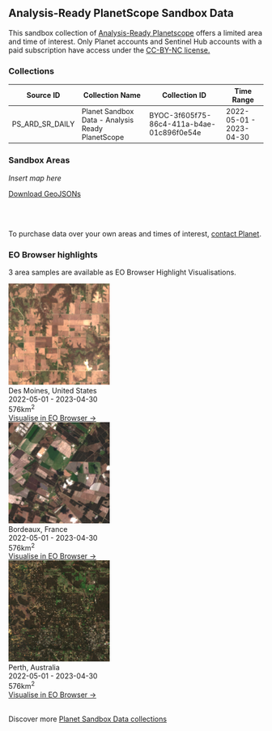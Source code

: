 ## Analysis-Ready PlanetScope Sandbox Data

<p> This sandbox collection of  <a href="../analysis-ready-planetscope/">Analysis-Ready Planetscope</a> offers a limited area and time of interest. Only Planet accounts and Sentinel Hub accounts with a paid subscription have access under the <a href="https://creativecommons.org/licenses/by-nc/4.0/">CC-BY-NC license.</a></p>

### Collections

<table>
  <thead>
    <tr>
      <th>Source ID</th>
      <th>Collection Name</th>
      <th>Collection ID</th>
      <th>Time Range</th>
    </tr>
  </thead>
  <tbody>
    <tr>
      <td>PS_ARD_SR_DAILY</td>
      <td>Planet Sandbox Data - Analysis Ready PlanetScope</td>
      <td>BYOC-3f605f75-86c4-411a-b4ae-01c896f0e54e</td>
      <td>2022-05-01 - 2023-04-30</td>
    </tr>
   </tbody>
</table>

### Sandbox Areas
*Insert map here*

<a href="../analysis-ready-planetscope/polygons.geojson" download>Download GeoJSONs</a>

<br>
<br>

To purchase data over your own areas and times of interest, <a href="https://www.planet.com/contact-sales/#contact-sales)" target="_blank">contact Planet</a>.
### EO Browser highlights
3 area samples are available as EO Browser Highlight Visualisations.
<br>
<div class="container33">
    <div class="image-card">
      <a href='https://apps.sentinel-hub.com/eo-browser/?zoom=12&lat=41.3&lng=-93.9558&themeId=PLANET_SANDBOX&visualizationUrl=https%3A%2F%2Fservices.sentinel-hub.com%2Fogc%2Fwms%2F23b2442b-a5bb-42b5-87cd-916e28c34a5e&datasetId=3f605f75-86c4-411a-b4ae-01c896f0e54e&fromTime=2023-04-19T00%3A00%3A00.000Z&toTime=2023-04-19T23%3A59%3A59.999Z&layerId=TRUE-COLOR&demSource3D="MAPZEN"' target="_blank"><img src="ARPS_Des_Moines.png" alt="EOB Highlight 1" class="imagette"></a>
        <div class="info">
            <div class="title">Des Moines, United States</div>
            <div class="text">
              2022-05-01 - 2023-04-30<br>
              576km<sup>2</sup>
            </div>
            <div class="eob-link"><a href='https://apps.sentinel-hub.com/eo-browser/?zoom=12&lat=41.3&lng=-93.9558&themeId=PLANET_SANDBOX&visualizationUrl=https%3A%2F%2Fservices.sentinel-hub.com%2Fogc%2Fwms%2F23b2442b-a5bb-42b5-87cd-916e28c34a5e&datasetId=3f605f75-86c4-411a-b4ae-01c896f0e54e&fromTime=2023-04-19T00%3A00%3A00.000Z&toTime=2023-04-19T23%3A59%3A59.999Z&layerId=TRUE-COLOR&demSource3D="MAPZEN"' target="_blank">Visualise in EO Browser -></a></div>
        </div>
    </div>
    <div class="image-card">
      <a href='https://apps.sentinel-hub.com/eo-browser/?zoom=12&lat=44.73491&lng=-0.67566&themeId=PLANET_SANDBOX&visualizationUrl=https%3A%2F%2Fservices.sentinel-hub.com%2Fogc%2Fwms%2F23b2442b-a5bb-42b5-87cd-916e28c34a5e&datasetId=3f605f75-86c4-411a-b4ae-01c896f0e54e&fromTime=2023-04-18T00%3A00%3A00.000Z&toTime=2023-04-18T23%3A59%3A59.999Z&layerId=TRUE-COLOR&demSource3D="MAPZEN"' target="_blank"><img src="ARPS_Bordeaux.png" alt="EOB Highlight 2" class="imagette"></a>
        <div class="info">
            <div class="title">Bordeaux, France</div>
            <div class="text">
                2022-05-01 - 2023-04-30<br>
                576km<sup>2</sup>
            </div>
            <div class="eob-link"><a href='https://apps.sentinel-hub.com/eo-browser/?zoom=12&lat=44.73491&lng=-0.67566&themeId=PLANET_SANDBOX&visualizationUrl=https%3A%2F%2Fservices.sentinel-hub.com%2Fogc%2Fwms%2F23b2442b-a5bb-42b5-87cd-916e28c34a5e&datasetId=3f605f75-86c4-411a-b4ae-01c896f0e54e&fromTime=2023-04-18T00%3A00%3A00.000Z&toTime=2023-04-18T23%3A59%3A59.999Z&layerId=TRUE-COLOR&demSource3D="MAPZEN"' target="_blank">Visualise in EO Browser -></a></div>
        </div>
    </div>
    <div class="image-card">
      <a href='https://apps.sentinel-hub.com/eo-browser/?zoom=12&lat=-31.9137&lng=116.1481&themeId=PLANET_SANDBOX&visualizationUrl=https%3A%2F%2Fservices.sentinel-hub.com%2Fogc%2Fwms%2F23b2442b-a5bb-42b5-87cd-916e28c34a5e&datasetId=3f605f75-86c4-411a-b4ae-01c896f0e54e&fromTime=2023-04-29T00%3A00%3A00.000Z&toTime=2023-04-29T23%3A59%3A59.999Z&layerId=TRUE-COLOR&demSource3D="MAPZEN"' target="_blank"><img src="ARPS_Perth.png" alt="EOB Highlight 3" class="imagette"></a>
        <div class="info">
            <div class="title">Perth, Australia</div>
            <div class="text">
                2022-05-01 - 2023-04-30<br>
                576km<sup>2</sup>
            </div>
            <div class="eob-link"><a href='https://apps.sentinel-hub.com/eo-browser/?zoom=12&lat=-31.9137&lng=116.1481&themeId=PLANET_SANDBOX&visualizationUrl=https%3A%2F%2Fservices.sentinel-hub.com%2Fogc%2Fwms%2F23b2442b-a5bb-42b5-87cd-916e28c34a5e&datasetId=3f605f75-86c4-411a-b4ae-01c896f0e54e&fromTime=2023-04-29T00%3A00%3A00.000Z&toTime=2023-04-29T23%3A59%3A59.999Z&layerId=TRUE-COLOR&demSource3D="MAPZEN"' target="_blank" target="_blank">Visualise in EO Browser -></a></div>
        </div>
    </div>
</div>
<br>

Discover more [Planet Sandbox Data collections](../planet-sandbox-data/)
